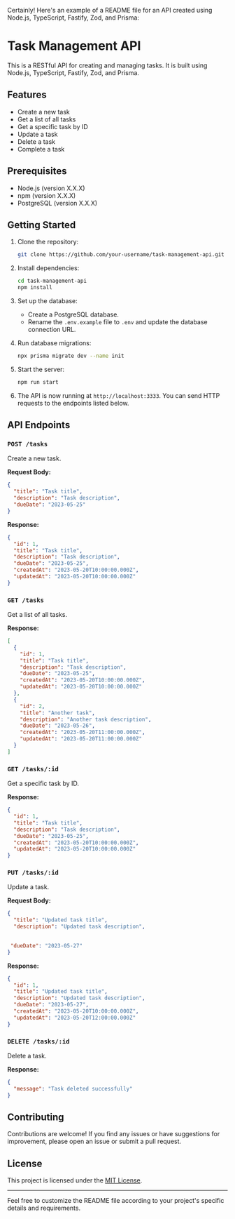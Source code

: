 Certainly! Here's an example of a README file for an API created using Node.js, TypeScript, Fastify, Zod, and Prisma:

# Task Management API

This is a RESTful API for creating and managing tasks. It is built using Node.js, TypeScript, Fastify, Zod, and Prisma.

## Features

- Create a new task
- Get a list of all tasks
- Get a specific task by ID
- Update a task
- Delete a task
- Complete a task

## Prerequisites

- Node.js (version X.X.X)
- npm (version X.X.X)
- PostgreSQL (version X.X.X)

## Getting Started

1. Clone the repository:

   ```bash
   git clone https://github.com/your-username/task-management-api.git
   ```

2. Install dependencies:

   ```bash
   cd task-management-api
   npm install
   ```

3. Set up the database:

   - Create a PostgreSQL database.
   - Rename the `.env.example` file to `.env` and update the database connection URL.

4. Run database migrations:

   ```bash
   npx prisma migrate dev --name init
   ```

5. Start the server:

   ```bash
   npm run start
   ```

6. The API is now running at `http://localhost:3333`. You can send HTTP requests to the endpoints listed below.

## API Endpoints

### `POST /tasks`

Create a new task.

**Request Body:**

```json
{
  "title": "Task title",
  "description": "Task description",
  "dueDate": "2023-05-25"
}
```

**Response:**

```json
{
  "id": 1,
  "title": "Task title",
  "description": "Task description",
  "dueDate": "2023-05-25",
  "createdAt": "2023-05-20T10:00:00.000Z",
  "updatedAt": "2023-05-20T10:00:00.000Z"
}
```

### `GET /tasks`

Get a list of all tasks.

**Response:**

```json
[
  {
    "id": 1,
    "title": "Task title",
    "description": "Task description",
    "dueDate": "2023-05-25",
    "createdAt": "2023-05-20T10:00:00.000Z",
    "updatedAt": "2023-05-20T10:00:00.000Z"
  },
  {
    "id": 2,
    "title": "Another task",
    "description": "Another task description",
    "dueDate": "2023-05-26",
    "createdAt": "2023-05-20T11:00:00.000Z",
    "updatedAt": "2023-05-20T11:00:00.000Z"
  }
]
```

### `GET /tasks/:id`

Get a specific task by ID.

**Response:**

```json
{
  "id": 1,
  "title": "Task title",
  "description": "Task description",
  "dueDate": "2023-05-25",
  "createdAt": "2023-05-20T10:00:00.000Z",
  "updatedAt": "2023-05-20T10:00:00.000Z"
}
```

### `PUT /tasks/:id`

Update a task.

**Request Body:**

```json
{
  "title": "Updated task title",
  "description": "Updated task description",
 

 "dueDate": "2023-05-27"
}
```

**Response:**

```json
{
  "id": 1,
  "title": "Updated task title",
  "description": "Updated task description",
  "dueDate": "2023-05-27",
  "createdAt": "2023-05-20T10:00:00.000Z",
  "updatedAt": "2023-05-20T12:00:00.000Z"
}
```

### `DELETE /tasks/:id`

Delete a task.

**Response:**

```json
{
  "message": "Task deleted successfully"
}
```

## Contributing

Contributions are welcome! If you find any issues or have suggestions for improvement, please open an issue or submit a pull request.

## License

This project is licensed under the [MIT License](LICENSE).

---

Feel free to customize the README file according to your project's specific details and requirements.